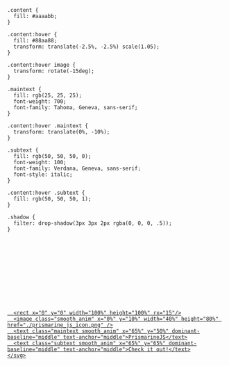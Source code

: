 <p>
<svg width="300" height="100" preserveAspect="true" xmlns="http://www.w3.org/2000/svg">
  <style>
    .smooth_anim {
      transition: all .2s ease-in-out;
    }

    .content {
      fill: #aaaabb;
    }

    .content:hover {
      fill: #88aa88;
      transform: translate(-2.5%, -2.5%) scale(1.05);
    }

    .content:hover image {
      transform: rotate(-15deg);
    }

    .maintext {
      fill: rgb(25, 25, 25);
      font-weight: 700;
      font-family: Tahoma, Geneva, sans-serif;
    }
    
    .content:hover .maintext {
      transform: translate(0%, -10%);
    }

    .subtext {
      fill: rgb(50, 50, 50, 0);
      font-weight: 100;
      font-family: Verdana, Geneva, sans-serif;
      font-style: italic;
    }

    .content:hover .subtext {
      fill: rgb(50, 50, 50, 1);
    }

    .shadow {
      filter: drop-shadow(3px 3px 2px rgba(0, 0, 0, .5));
    }
  </style>

  <a href="https://github.com/PrismarineJS">
    <svg class="content smooth_anim shadow" x="7.5%" y="7.5%" width="85%" height="85%">
      <style>
        image {
          transform-origin: 22.5% 50%;
        }
      </style>

      <rect x="0" y="0" width="100%" height="100%" rx="15"/>
      <image class="smooth_anim" x="0%" y="10%" width="40%" height="80%" href="./prismarine_js_icon.png" />
      <text class="maintext smooth_anim" x="65%" y="50%" dominant-baseline="middle" text-anchor="middle">PrismarineJS</text>
      <text class="subtext smooth_anim" x="65%" y="65%" dominant-baseline="middle" text-anchor="middle">Check it out!</text>
    </svg>
  </a>
</svg>
</p>